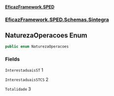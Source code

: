 #### [EficazFramework.SPED](EficazFrameworkSPED.md 'EficazFramework SPED')
### [EficazFramework.SPED.Schemas.Sintegra](EficazFramework.SPED.Schemas.Sintegra.md 'EficazFramework.SPED.Schemas.Sintegra')

## NaturezaOperacoes Enum

```csharp
public enum NaturezaOperacoes
```
### Fields

<a name='EficazFramework.SPED.Schemas.Sintegra.NaturezaOperacoes.InterestaduaisST'></a>

`InterestaduaisST` 1

<a name='EficazFramework.SPED.Schemas.Sintegra.NaturezaOperacoes.InterestaduaisSTCS'></a>

`InterestaduaisSTCS` 2

<a name='EficazFramework.SPED.Schemas.Sintegra.NaturezaOperacoes.Totalidade'></a>

`Totalidade` 3